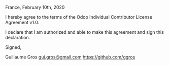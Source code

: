 France, February 10th, 2020

I hereby agree to the terms of the Odoo Individual Contributor License
Agreement v1.0.

I declare that I am authorized and able to make this agreement and sign this
declaration.

Signed,

Guillaume Gros gui.gros@gmail.com https://github.com/ggros
